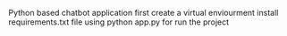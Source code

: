 Python based chatbot application
first create a virtual enviourment 
install requirements.txt file
using python app.py for run the project
